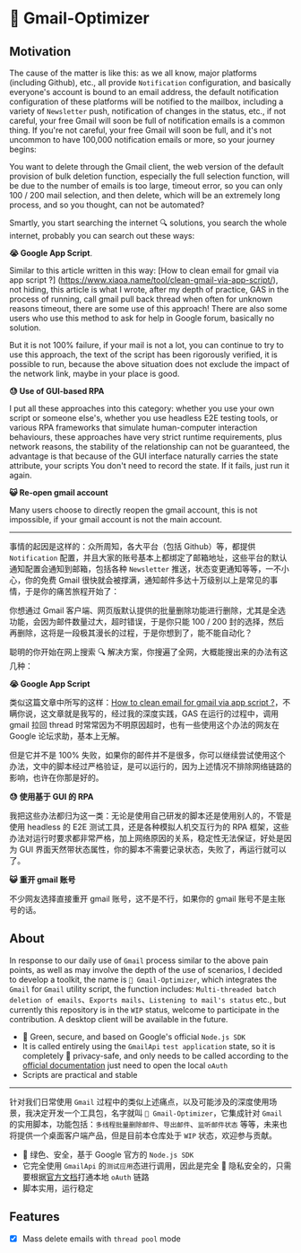 # 📮 Gmail-Optimizer

## Motivation

The cause of the matter is like this: as we all know, major platforms (including Github), etc., all provide `Notification` configuration, and basically everyone's account is bound to an email address, the default notification configuration of these platforms will be notified to the mailbox, including a variety of `Newsletter` push, notification of changes in the status, etc., if not careful, your free Gmail will soon be full of notification emails is a common thing. If you're not careful, your free Gmail will soon be full, and it's not uncommon to have 100,000 notification emails or more, so your journey begins:

You want to delete through the Gmail client, the web version of the default provision of bulk deletion function, especially the full selection function, will be due to the number of emails is too large, timeout error, so you can only 100 / 200 mail selection, and then delete, which will be an extremely long process, and so you thought, can not be automated?

Smartly, you start searching the internet 🔍 solutions, you search the whole internet, probably you can search out these ways:

**😭 Google App Script**.

Similar to this article written in this way: [How to clean email for gmail via app script ?] (https://www.xiaoa.name/tool/clean-gmail-via-app-script/), not hiding, this article is what I wrote, after my depth of practice, GAS in the process of running, call gmail pull back thread when often for unknown reasons timeout, there are some use of this approach! There are also some users who use this method to ask for help in Google forum, basically no solution.

But it is not 100% failure, if your mail is not a lot, you can continue to try to use this approach, the text of the script has been rigorously verified, it is possible to run, because the above situation does not exclude the impact of the network link, maybe in your place is good.

**😓 Use of GUI-based RPA**

I put all these approaches into this category: whether you use your own script or someone else's, whether you use headless E2E testing tools, or various RPA frameworks that simulate human-computer interaction behaviours, these approaches have very strict runtime requirements, plus network reasons, the stability of the relationship can not be guaranteed, the advantage is that because of the GUI interface naturally carries the state attribute, your scripts You don't need to record the state. If it fails, just run it again.

**😺 Re-open gmail account**

Many users choose to directly reopen the gmail account, this is not impossible, if your gmail account is not the main account.

---

事情的起因是这样的：众所周知，各大平台（包括 Github）等，都提供 `Notification` 配置，并且大家的账号基本上都绑定了邮箱地址，这些平台的默认通知配置会通知到邮箱，包括各种 `Newsletter` 推送，状态变更通知等等，一不小心，你的免费 Gmail 很快就会被撑满，通知邮件多达十万级别以上是常见的事情，于是你的痛苦旅程开始了：

你想通过 Gmail 客户端、网页版默认提供的批量删除功能进行删除，尤其是全选功能，会因为邮件数量过大，超时错误，于是你只能 100 / 200 封的选择，然后再删除，这将是一段极其漫长的过程，于是你想到了，能不能自动化？

聪明的你开始在网上搜索 🔍 解决方案，你搜遍了全网，大概能搜出来的办法有这几种：

**😭 Google App Script**

类似这篇文章中所写的这样：[How to clean email for gmail via app script ?](https://www.xiaoa.name/tool/clean-gmail-via-app-script/)，不瞒你说，这文章就是我写的，经过我的深度实践，GAS 在运行的过程中，调用 gmail 拉回 thread 时常常因为不明原因超时，也有一些使用这个办法的网友在 Google 论坛求助，基本上无解。

但是它并不是 100% 失败，如果你的邮件并不是很多，你可以继续尝试使用这个办法，文中的脚本经过严格验证，是可以运行的，因为上述情况不排除网络链路的影响，也许在你那是好的。

**😓 使用基于 GUI 的 RPA**

我把这些办法都归为这一类：无论是使用自己研发的脚本还是使用别人的，不管是使用 headless 的 E2E 测试工具，还是各种模拟人机交互行为的 RPA 框架，这些办法对运行时要求都非常严格，加上网络原因的关系，稳定性无法保证，好处是因为 GUI 界面天然带状态属性，你的脚本不需要记录状态，失败了，再运行就可以了。

**😺 重开 gmail 账号**

不少网友选择直接重开 gmail 账号，这不是不行，如果你的 gmail 账号不是主账号的话。

## About

In response to our daily use of `Gmail` process similar to the above pain points, as well as may involve the depth of the use of scenarios, I decided to develop a toolkit, the name is `📮 Gmail-Optimizer`, which integrates the `Gmail` for `Gmail` utility script, the function includes: `Multi-threaded batch deletion of emails`、`Exports mails`、`Listening to mail's status` etc., but currently this repository is in the `WIP` status, welcome to participate in the contribution. A desktop client will be available in the future.

* 🍃 Green, secure, and based on Google's official `Node.js SDK`
* It is called entirely using the `GmailApi` `test application` state, so it is completely 🔏 privacy-safe, and only needs to be called according to the [official documentation](https://developers.google.com/gmail/api/quickstart/nodejs?hl=zh-cn) just need to open the local `oAuth`
* Scripts are practical and stable

---

针对我们日常使用 `Gmail` 过程中的类似上述痛点，以及可能涉及的深度使用场景，我决定开发一个工具包，名字就叫 `📮 Gmail-Optimizer`，它集成针对 `Gmail` 的实用脚本，功能包括：`多线程批量删除邮件`、`导出邮件`、`监听邮件状态` 等等，未来也将提供一个桌面客户端产品，但是目前本仓库处于 `WIP` 状态，欢迎参与贡献。

* 🍃 绿色、安全，基于 Google 官方的 `Node.js SDK`
* 它完全使用 `GmailApi` 的`测试应用`态进行调用，因此是完全 🔏 隐私安全的，只需要根据[官方文档](https://developers.google.com/gmail/api/quickstart/nodejs?hl=zh-cn)打通本地 `oAuth` 链路
* 脚本实用，运行稳定

## Features

* [x] Mass delete emails with `thread pool` mode

